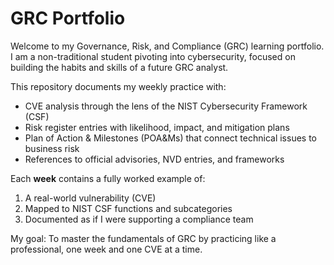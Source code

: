 # GRC Portfolio

Welcome to my Governance, Risk, and Compliance (GRC) learning portfolio.  
I am a non-traditional student pivoting into cybersecurity, focused on building the habits and skills of a future GRC analyst.  

This repository documents my weekly practice with:  
- CVE analysis through the lens of the NIST Cybersecurity Framework (CSF)  
- Risk register entries with likelihood, impact, and mitigation plans  
- Plan of Action & Milestones (POA&Ms) that connect technical issues to business risk  
- References to official advisories, NVD entries, and frameworks  

Each **week** contains a fully worked example of:  
1. A real-world vulnerability (CVE)  
2. Mapped to NIST CSF functions and subcategories  
3. Documented as if I were supporting a compliance team  

My goal: To master the fundamentals of GRC by practicing like a professional, one week and one CVE at a time.
